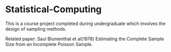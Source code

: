 # Statistical-Computing
This is a course project completed during undergraduate which involves the design of sampling methods.

Related paper: Saul Blumenthal et al(1978) Estimating the Complete Sample Size from an Incomplete Poisson Sample.
